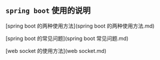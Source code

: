 ## `spring boot` 使用的说明

[spring boot 的两种使用方法](spring boot 的两种使用方法.md)

[spring boot 的常见问题](spring boot 常见问题.md)

[web socket 的使用方法](web socket.md)

